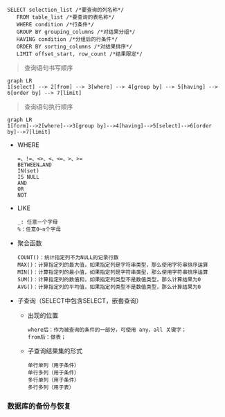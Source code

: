 ```mysql
SELECT selection_list /*要查询的列名称*/
​	FROM table_list /*要查询的表名称*/
​	WHERE condition /*行条件*/
​	GROUP BY grouping_columns /*对结果分组*/
​	HAVING condition /*分组后的行条件*/
​	ORDER BY sorting_columns /*对结果排序*/
​	LIMIT offset_start, row_count /*结果限定*/
```

>查询语句书写顺序

```mermaid
graph LR
1[select] --> 2[from] --> 3[where] --> 4[group by] --> 5[having] --> 6[order by] --> 7[limit]
```

>查询语句执行顺序

```mermaid
graph LR
1[form]-->2[where]-->3[group by]-->4[having]-->5[select]-->6[order by]-->7[limit]
```

- WHERE

  ```mysql
  =、!=、<>、<、<=、>、>=
  BETWEEN…AND
  IN(set)
  IS NULL  
  AND
  OR
  NOT
  ```

- LIKE

  ```mysql
  _: 任意一个字母
  %：任意0~n个字母
  ```

- 聚合函数

  ```
  COUNT()：统计指定列不为NULL的记录行数
  MAX()：计算指定列的最大值，如果指定列是字符串类型，那么使用字符串排序运算
  MIN()：计算指定列的最小值，如果指定列是字符串类型，那么使用字符串排序运算
  SUM()：计算指定列的数值和，如果指定列类型不是数值类型，那么计算结果为0
  AVG()：计算指定列的平均值，如果指定列类型不是数值类型，那么计算结果为0
  ```


- 子查询（SELECT中包含SELECT，嵌套查询）

  - 出现的位置

    ```
    where后：作为被查询的条件的一部分，可使用 any，all 关键字；
    from后：做表；
    ```

  - 子查询结果集的形式

    ```
    单行单列（用于条件）
    单行多列（用于条件）
    多行单列（用于条件）
    多行多列（用于表）
    ```

    

### 数据库的备份与恢复